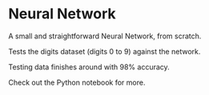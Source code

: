 # Neural Network

A small and straightforward Neural Network, from scratch.

Tests the digits dataset (digits 0 to 9) against the network.

Testing data finishes around with 98% accuracy. 

Check out the Python notebook for more.

